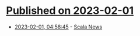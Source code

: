 # [Published on 2023-02-01](index.md)

* [2023-02-01, 04:58:45](https://lobste.rs/s/4twvem/scala_news) - [Scala News](https://www.scalanews.net)
